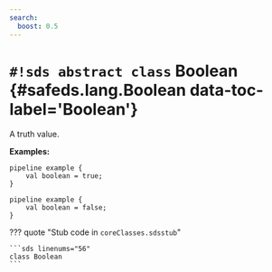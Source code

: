 ```yaml
---
search:
  boost: 0.5
---
```


# `#!sds abstract class` Boolean {#safeds.lang.Boolean data-toc-label='Boolean'}

A truth value.

**Examples:**

```sds
pipeline example {
    val boolean = true;
}
```
```sds
pipeline example {
    val boolean = false;
}
```

??? quote "Stub code in `coreClasses.sdsstub`"

    ```sds linenums="56"
    class Boolean
    ```
